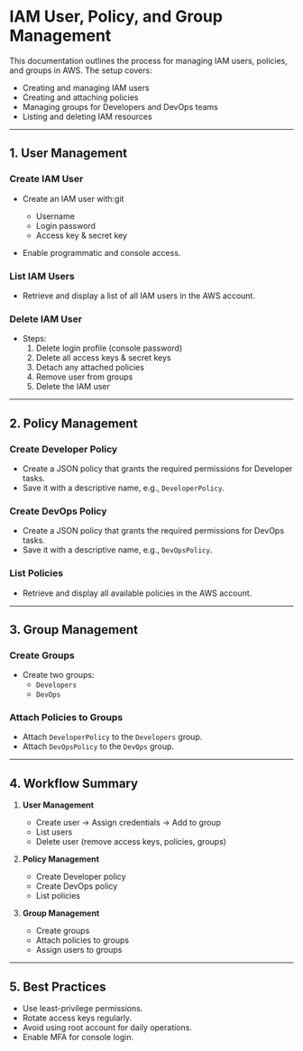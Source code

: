 # IAM User, Policy, and Group Management

This documentation outlines the process for managing IAM users, policies, and groups in AWS. The setup covers:
- Creating and managing IAM users
- Creating and attaching policies
- Managing groups for Developers and DevOps teams
- Listing and deleting IAM resources

---

## 1. **User Management**

### **Create IAM User**
- Create an IAM user with:git

  - Username
  - Login password
  - Access key & secret key
- Enable programmatic and console access.

### **List IAM Users**
- Retrieve and display a list of all IAM users in the AWS account.

### **Delete IAM User**
- Steps:
  1. Delete login profile (console password)
  2. Delete all access keys & secret keys
  3. Detach any attached policies
  4. Remove user from groups
  5. Delete the IAM user

---

## 2. **Policy Management**

### **Create Developer Policy**
- Create a JSON policy that grants the required permissions for Developer tasks.
- Save it with a descriptive name, e.g., `DeveloperPolicy`.

### **Create DevOps Policy**
- Create a JSON policy that grants the required permissions for DevOps tasks.
- Save it with a descriptive name, e.g., `DevOpsPolicy`.

### **List Policies**
- Retrieve and display all available policies in the AWS account.

---

## 3. **Group Management**

### **Create Groups**
- Create two groups:
  - `Developers`
  - `DevOps`

### **Attach Policies to Groups**
- Attach `DeveloperPolicy` to the `Developers` group.
- Attach `DevOpsPolicy` to the `DevOps` group.

---

## 4. **Workflow Summary**

1. **User Management**
   - Create user → Assign credentials → Add to group
   - List users
   - Delete user (remove access keys, policies, groups)

2. **Policy Management**
   - Create Developer policy
   - Create DevOps policy
   - List policies

3. **Group Management**
   - Create groups
   - Attach policies to groups
   - Assign users to groups

---

## 5. **Best Practices**
- Use least-privilege permissions.
- Rotate access keys regularly.
- Avoid using root account for daily operations.
- Enable MFA for console login.
